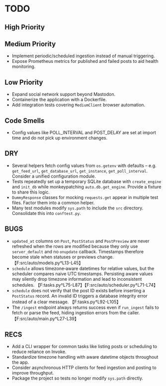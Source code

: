 # TODO

## High Priority

## Medium Priority
- Implement periodic/scheduled ingestion instead of manual triggering.
- Expose Prometheus metrics for published and failed posts to aid health
  monitoring.

## Low Priority
- Expand social network support beyond Mastodon.
- Containerize the application with a Dockerfile.
- Add integration tests covering ``MediumClient`` browser automation.

## Code Smells
- Config values like POLL_INTERVAL and POST_DELAY are set at import time and do not pick up environment changes.

## DRY
- Several helpers fetch config values from ``os.getenv`` with defaults – e.g. ``get_feed_url``, ``get_database_url``, ``get_instance``, ``get_poll_interval``. Consider a unified configuration module.
- Tests repeatedly set up a temporary SQLite database with ``create_engine`` and ``init_db`` while monkeypatching ``auto.db.get_engine``. Provide a fixture to share this logic.
- ``DummyResponse`` classes for mocking ``requests.get`` appear in multiple test files. Factor them into a common helper.
- Many test modules modify ``sys.path`` to include the ``src`` directory. Consolidate this into ``conftest.py``.

## BUGS
- ``updated_at`` columns on ``Post``, ``PostStatus`` and ``PostPreview`` are never refreshed when the rows are modified because they only use ``server_default`` and no ``onupdate`` callback.  Timestamps therefore become stale when statuses or previews change. 【F:src/auto/models.py†L13-L45】
- ``schedule`` allows timezone‑aware datetimes for relative values, but the
  scheduler compares naive UTC timestamps.  Persisting aware values may silently
  drop timezone information and lead to inconsistent schedules.
  【F:tasks.py†L75-L87】【F:src/auto/scheduler.py†L71-L74】
- ``schedule`` does not verify that the post ID exists before inserting a
  ``PostStatus`` record.  An invalid ID triggers a database integrity error
  instead of a clear message. 【F:tasks.py†L92-L105】
- The ``/ingest`` endpoint always returns success even if ``run_ingest`` fails
  to fetch or parse the feed, hiding ingestion errors from the caller.
  【F:src/auto/main.py†L27-L39】

## RECS
- Add a CLI wrapper for common tasks like listing posts or scheduling to reduce reliance on Invoke.
- Standardize timezone handling with aware datetime objects throughout the app.
- Consider asynchronous HTTP clients for feed ingestion and posting to improve throughput.
- Package the project so tests no longer modify `sys.path` directly.

